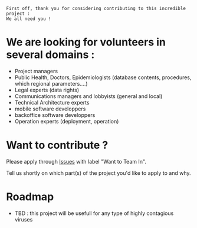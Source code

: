     First off, thank you for considering contributing to this incredible project : 
    We all need you !

# We are looking for volunteers in several domains :
- Project managers
- Public Health, Doctors, Epidemiologists (database contents, procedures, which regional parameters....)
- Legal experts (data rights)
- Communications managers and lobbyists (general and local)
- Technical Architecture experts
- mobile software developpers
- backoffice software developpers
- Operation experts (deployment, operation)
    
# Want to contribute ?
Please apply through [Issues](https://github.com/coronafree/coronafree/issues) with label "Want to Team In".

Tell us shortly on which part(s) of the project you'd like to apply to and why.

# Roadmap
- TBD : this project will be usefull for any type of highly contagious viruses
